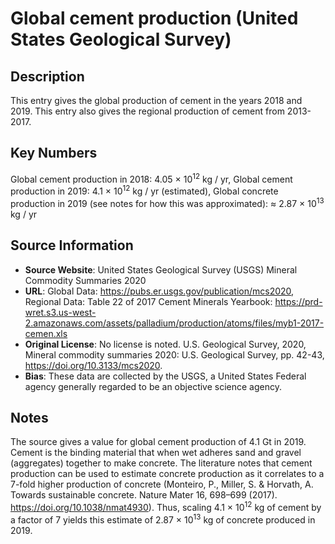 
# Global cement production (United States Geological Survey)

## Description
This entry gives the global production of cement in the years 2018 and 2019.
This entry also gives the regional production of cement from 2013-2017.

## Key Numbers
Global cement production in 2018: 4.05 &times; 10<sup>12</sup> kg / yr,
Global cement production in 2019: 4.1 &times; 10<sup>12</sup> kg / yr (estimated),
Global concrete production in 2019 (see notes for how this was approximated): ≈ 2.87 &times; 10<sup>13</sup> kg / yr

## Source Information
* **Source Website**: United States Geological Survey (USGS) Mineral Commodity Summaries 2020
* **URL**: Global Data: https://pubs.er.usgs.gov/publication/mcs2020, Regional Data: Table 22 of 2017 Cement Minerals Yearbook: https://prd-wret.s3.us-west-2.amazonaws.com/assets/palladium/production/atoms/files/myb1-2017-cemen.xls
* **Original License**:  No license is noted. U.S. Geological Survey, 2020, Mineral commodity summaries 2020: U.S. Geological Survey, pp. 42-43, https://doi.org/10.3133/mcs2020.
* **Bias**: These data are collected by the USGS, a United States Federal agency generally regarded to be an objective science agency.

## Notes
The source gives a value for global cement production of 4.1 Gt in 2019. Cement is the binding material that when wet adheres sand and gravel (aggregates) together to make concrete. The literature notes that cement production can be used to estimate concrete production as it correlates to a 7-fold higher production of concrete (Monteiro, P., Miller, S. & Horvath, A. Towards sustainable concrete. Nature Mater 16, 698–699 (2017). https://doi.org/10.1038/nmat4930). Thus, scaling 4.1 &times; 10<sup>12</sup> kg of cement by a factor of 7 yields this estimate of 2.87 &times; 10<sup>13</sup> kg of concrete produced in 2019.
